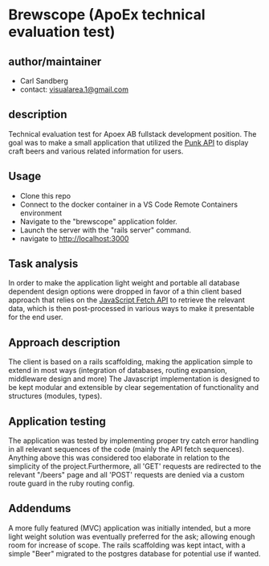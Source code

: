 # Brewscope (ApoEx technical evaluation test)

## author/maintainer

- Carl Sandberg
- contact: [visualarea.1@gmail.com](visualarea.1@gmail.com)

## description 

Technical evaluation test for Apoex AB fullstack development position.
The goal was to make a small application that utilized the 
[Punk API](https://punkapi.com/documentation/v2) to display craft beers
and various related information for users.

## Usage
- Clone this repo
- Connect to the docker container in a VS Code Remote Containers environment
- Navigate to the "brewscope" application folder.
- Launch the server with the "rails server" command.
- navigate to [http://localhost:3000](http://localhost:3000)

## Task analysis

In order to make the application light weight and portable all database 
dependent design options were dropped in favor of a thin client based approach
that relies on the [JavaScript Fetch API](https://developer.mozilla.org/en-US/docs/Web/API/Fetch_API/Using_Fetch)
to retrieve the relevant data, which is then post-processed in various ways 
to make it presentable for the end user.

## Approach description

The client is based on a rails scaffolding, making the application simple to extend
in most ways (integration of databases, routing expansion, middleware design and more)
The Javascript implementation is designed to be kept modular and extensible by 
clear segementation of functionality and structures (modules, types).

## Application testing
The application was tested by implementing proper try catch error handling in all 
relevant sequences of the code (mainly the API fetch sequences). 
Anything above this was considered too elaborate in relation to the simplicity 
of the project.Furthermore, all 'GET' requests are redirected to the relevant 
"/beers" page and all 'POST' requests are denied via a custom route guard in the
ruby routing config.

## Addendums

A more fully featured (MVC) application was initially intended, but a more light
weight solution was eventually preferred for the ask; allowing enough room for 
increase of scope. The rails scaffolding was kept intact, with a simple "Beer" 
migrated to the postgres database for potential use if wanted.